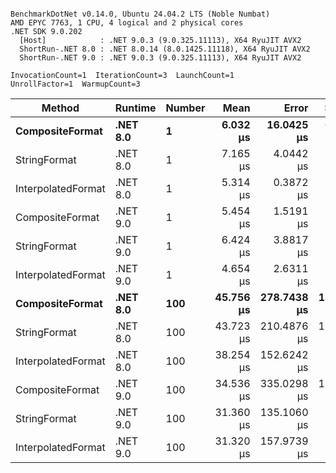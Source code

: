 ```

BenchmarkDotNet v0.14.0, Ubuntu 24.04.2 LTS (Noble Numbat)
AMD EPYC 7763, 1 CPU, 4 logical and 2 physical cores
.NET SDK 9.0.202
  [Host]            : .NET 9.0.3 (9.0.325.11113), X64 RyuJIT AVX2
  ShortRun-.NET 8.0 : .NET 8.0.14 (8.0.1425.11118), X64 RyuJIT AVX2
  ShortRun-.NET 9.0 : .NET 9.0.3 (9.0.325.11113), X64 RyuJIT AVX2

InvocationCount=1  IterationCount=3  LaunchCount=1  
UnrollFactor=1  WarmupCount=3  

```
| Method             | Runtime  | Number | Mean      | Error       | StdDev     | Median    | Min       | Max       | Allocated |
|------------------- |--------- |------- |----------:|------------:|-----------:|----------:|----------:|----------:|----------:|
| **CompositeFormat**    | **.NET 8.0** | **1**      |  **6.032 μs** |  **16.0425 μs** |  **0.8793 μs** |  **5.671 μs** |  **5.390 μs** |  **7.034 μs** |     **872 B** |
| StringFormat       | .NET 8.0 | 1      |  7.165 μs |   4.0442 μs |  0.2217 μs |  7.139 μs |  6.958 μs |  7.399 μs |     896 B |
| InterpolatedFormat | .NET 8.0 | 1      |  5.314 μs |   0.3872 μs |  0.0212 μs |  5.320 μs |  5.290 μs |  5.331 μs |     872 B |
| CompositeFormat    | .NET 9.0 | 1      |  5.454 μs |   1.5191 μs |  0.0833 μs |  5.481 μs |  5.361 μs |  5.521 μs |     872 B |
| StringFormat       | .NET 9.0 | 1      |  6.424 μs |   3.8817 μs |  0.2128 μs |  6.487 μs |  6.186 μs |  6.598 μs |     608 B |
| InterpolatedFormat | .NET 9.0 | 1      |  4.654 μs |   2.6311 μs |  0.1442 μs |  4.694 μs |  4.494 μs |  4.774 μs |     872 B |
| **CompositeFormat**    | **.NET 8.0** | **100**    | **45.756 μs** | **278.7438 μs** | **15.2789 μs** | **48.712 μs** | **29.215 μs** | **59.342 μs** |   **14336 B** |
| StringFormat       | .NET 8.0 | 100    | 43.723 μs | 210.4876 μs | 11.5375 μs | 46.077 μs | 31.190 μs | 53.902 μs |   16736 B |
| InterpolatedFormat | .NET 8.0 | 100    | 38.254 μs | 152.6242 μs |  8.3658 μs | 40.480 μs | 29.000 μs | 45.281 μs |   14336 B |
| CompositeFormat    | .NET 9.0 | 100    | 34.536 μs | 335.0298 μs | 18.3641 μs | 24.191 μs | 23.680 μs | 55.739 μs |   14336 B |
| StringFormat       | .NET 9.0 | 100    | 31.360 μs | 135.1060 μs |  7.4056 μs | 27.256 μs | 26.916 μs | 39.910 μs |   16448 B |
| InterpolatedFormat | .NET 9.0 | 100    | 31.320 μs | 157.9739 μs |  8.6591 μs | 31.053 μs | 22.797 μs | 40.109 μs |   14336 B |

